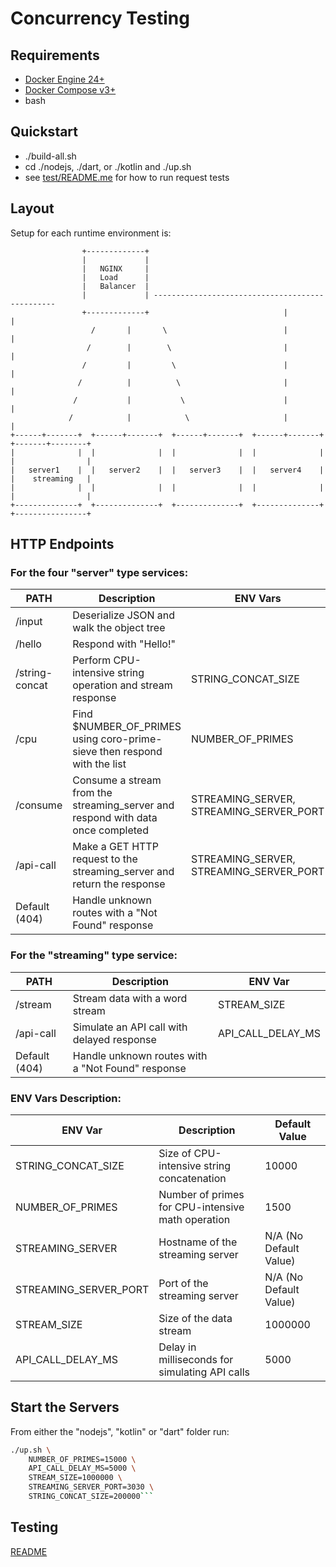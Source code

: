 # Concurrency Testing

## Requirements

- [Docker Engine 24+](https://docs.docker.com/engine/install/)
- [Docker Compose v3+](https://docs.docker.com/compose/install/)
- bash

## Quickstart

- ./build-all.sh
- cd ./nodejs, ./dart, or ./kotlin and ./up.sh
- see [test/README.me](./test/README.md) for how to run request tests

## Layout

Setup for each runtime environment is:

```
                +-------------+
                |             |
                |   NGINX     |
                |   Load      |
                |   Balancer  |
                |             | ------------------------------------------------
                +-------------+                              |                  |
                  /       |       \                          |                  |
                 /        |        \                         |                  |
                /         |         \                        |                  |
               /          |          \                       |                  |
              /           |           \                      |                  |
             /            |            \                     |                  |
+------+-------+  +------+-------+  +------+-------+  +------+-------+  +-------+--------+
|              |  |              |  |              |  |              |  |                |
|   server1    |  |   server2    |  |   server3    |  |   server4    |  |    streaming   |
|              |  |              |  |              |  |              |  |                |
+--------------+  +--------------+  +--------------+  +--------------+  +----------------+
```

## HTTP Endpoints

### For the four "server" type services:

| PATH           | Description                                                                     | ENV Vars                                |
| -------------- | ------------------------------------------------------------------------------- | --------------------------------------- |
| /input         | Deserialize JSON and walk the object tree                                       |                                         |
| /hello         | Respond with "Hello!"                                                           |                                         |
| /string-concat | Perform CPU-intensive string operation and stream response                      | STRING_CONCAT_SIZE                      |
| /cpu           | Find $NUMBER_OF_PRIMES using coro-prime-sieve then respond with the list        | NUMBER_OF_PRIMES                        |
| /consume       | Consume a stream from the streaming_server and respond with data once completed | STREAMING_SERVER, STREAMING_SERVER_PORT |
| /api-call      | Make a GET HTTP request to the streaming_server and return the response         | STREAMING_SERVER, STREAMING_SERVER_PORT |
| Default (404)  | Handle unknown routes with a "Not Found" response                               |                                         |

### For the "streaming" type service:

| PATH          | Description                                       | ENV Var           |
| ------------- | ------------------------------------------------- | ----------------- |
| /stream       | Stream data with a word stream                    | STREAM_SIZE       |
| /api-call     | Simulate an API call with delayed response        | API_CALL_DELAY_MS |
| Default (404) | Handle unknown routes with a "Not Found" response |                   |

### ENV Vars Description:

| ENV Var               | Description                                       | Default Value          |
| --------------------- | ------------------------------------------------- | ---------------------- |
| STRING_CONCAT_SIZE    | Size of CPU-intensive string concatenation        | 10000                  |
| NUMBER_OF_PRIMES      | Number of primes for CPU-intensive math operation | 1500                   |
| STREAMING_SERVER      | Hostname of the streaming server                  | N/A (No Default Value) |
| STREAMING_SERVER_PORT | Port of the streaming server                      | N/A (No Default Value) |
| STREAM_SIZE           | Size of the data stream                           | 1000000                |
| API_CALL_DELAY_MS     | Delay in milliseconds for simulating API calls    | 5000                   |

## Start the Servers

From either the "nodejs", "kotlin" or "dart" folder run:

````bash
./up.sh \
    NUMBER_OF_PRIMES=15000 \
    API_CALL_DELAY_MS=5000 \
    STREAM_SIZE=1000000 \
    STREAMING_SERVER_PORT=3030 \
    STRING_CONCAT_SIZE=200000```
````

## Testing

[README](./test/README.md)
